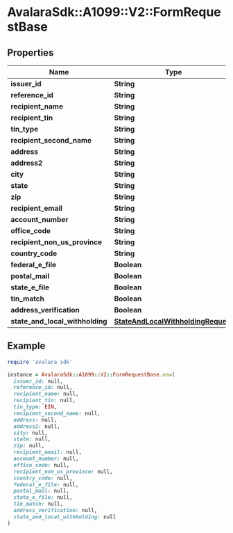 # AvalaraSdk::A1099::V2::FormRequestBase

## Properties

| Name | Type | Description | Notes |
| ---- | ---- | ----------- | ----- |
| **issuer_id** | **String** |  | [optional] |
| **reference_id** | **String** |  | [optional] |
| **recipient_name** | **String** |  | [optional] |
| **recipient_tin** | **String** |  | [optional] |
| **tin_type** | **String** |  | [optional] |
| **recipient_second_name** | **String** |  | [optional] |
| **address** | **String** |  | [optional] |
| **address2** | **String** |  | [optional] |
| **city** | **String** |  | [optional] |
| **state** | **String** |  | [optional] |
| **zip** | **String** |  | [optional] |
| **recipient_email** | **String** |  | [optional] |
| **account_number** | **String** |  | [optional] |
| **office_code** | **String** |  | [optional] |
| **recipient_non_us_province** | **String** |  | [optional] |
| **country_code** | **String** |  | [optional] |
| **federal_e_file** | **Boolean** |  | [optional] |
| **postal_mail** | **Boolean** |  | [optional] |
| **state_e_file** | **Boolean** |  | [optional] |
| **tin_match** | **Boolean** |  | [optional] |
| **address_verification** | **Boolean** |  | [optional] |
| **state_and_local_withholding** | [**StateAndLocalWithholdingRequest**](StateAndLocalWithholdingRequest.md) |  | [optional] |

## Example

```ruby
require 'avalara_sdk'

instance = AvalaraSdk::A1099::V2::FormRequestBase.new(
  issuer_id: null,
  reference_id: null,
  recipient_name: null,
  recipient_tin: null,
  tin_type: EIN,
  recipient_second_name: null,
  address: null,
  address2: null,
  city: null,
  state: null,
  zip: null,
  recipient_email: null,
  account_number: null,
  office_code: null,
  recipient_non_us_province: null,
  country_code: null,
  federal_e_file: null,
  postal_mail: null,
  state_e_file: null,
  tin_match: null,
  address_verification: null,
  state_and_local_withholding: null
)
```

